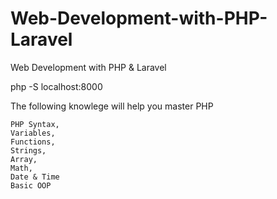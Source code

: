 # Web-Development-with-PHP-Laravel
Web Development with PHP &amp; Laravel

php -S localhost:8000

The following knowlege will help you master PHP
    
    PHP Syntax, 
    Variables, 
    Functions,
    Strings,
    Array,
    Math,
    Date & Time
    Basic OOP

